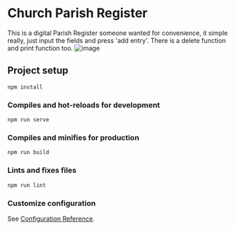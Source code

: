 # Church Parish Register
This is a digital Parish Register someone wanted for convenience, it simple really, just input the fields and press 'add entry'. There is a delete function and print function too.
![image](https://github.com/user-attachments/assets/dd934bff-fde6-4770-aa34-2d4eebe0c925)


## Project setup
```
npm install
```

### Compiles and hot-reloads for development
```
npm run serve
```

### Compiles and minifies for production
```
npm run build
```

### Lints and fixes files
```
npm run lint
```

### Customize configuration
See [Configuration Reference](https://cli.vuejs.org/config/).
